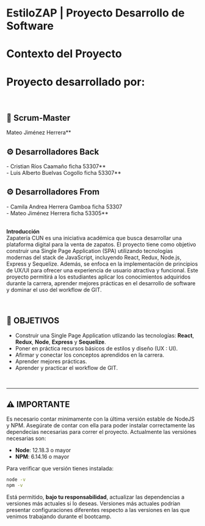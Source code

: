 

# **EstiloZAP** | Proyecto Desarrollo de Software 
# **Contexto del Proyecto**
        
# **Proyecto desarrollado por:**
<br/>
 <h2> 💼 Scrum-Master </h2>
 Mateo Jiménez Herrera**
<br/>
 <h2> ⚙️ Desarrolladores Back </h2>
 - Cristian Ríos Caamaño ficha 53307** 
<br/>
- Luis Alberto Buelvas Cogollo  ficha 53307** 
<br/>


<h2> ⚙️ Desarrolladores From </h2>
- Camila Andrea Herrera Gamboa ficha 53307
<br/>
- Mateo Jiménez Herrera ficha 53305**
<br/>
<br/>

**Introducción**
<br/>
Zapatería CUN es una iniciativa académica que busca desarrollar una plataforma digital para la venta de zapatos. El proyecto tiene como objetivo construir una Single Page Application (SPA) utilizando tecnologías modernas del stack de JavaScript, incluyendo React, Redux, Node.js, Express y Sequelize. Además, se enfoca en la implementación de principios de UX/UI para ofrecer una experiencia de usuario atractiva y funcional. Este proyecto permitirá a los estudiantes aplicar los conocimientos adquiridos durante la carrera, aprender mejores prácticas en el desarrollo de software y dominar el uso del workflow de GIT.

<br />

## **📌 OBJETIVOS**

-  Construir una Single Page Application utlizando las tecnologías: **React**, **Redux**, **Node**, **Express** y **Sequelize**.
-  Poner en práctica recursos básicos de estilos y diseño (UX : UI).
-  Afirmar y conectar los conceptos aprendidos en la carrera.
-  Aprender mejores prácticas.
-  Aprender y practicar el workflow de GIT.


<br />


---

## **⚠️ IMPORTANTE**

Es necesario contar minimamente con la última versión estable de NodeJS y NPM. Asegúrate de contar con ella para poder instalar correctamente las dependecias necesarias para correr el proyecto. Actualmente las versiónes necesarias son:

-  **Node**: 12.18.3 o mayor
-  **NPM**: 6.14.16 o mayor

Para verificar que versión tienes instalada:

```bash
node -v
npm -v
```



Está permitido, **bajo tu responsabilidad**, actualizar las dependencias a versiones más actuales si lo deseas. Versiones más actuales podrían presentar configuraciones diferentes respecto a las versiones en las que venimos trabajando durante el bootcamp.


<br />


